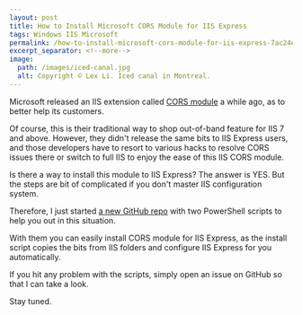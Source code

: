 ```yaml
---
layout: post
title: How to Install Microsoft CORS Module for IIS Express
tags: Windows IIS Microsoft
permalink: /how-to-install-microsoft-cors-module-for-iis-express-7ac24e4c3bc4
excerpt_separator: <!--more-->
image:
  path: /images/iced-canal.jpg
  alt: Copyright © Lex Li. Iced canal in Montreal.
---
```


Microsoft released an IIS extension called [CORS module](https://blogs.iis.net/iisteam/introducing-iis-cors-1-0) a while ago, as to better help its customers.

Of course, this is their traditional way to shop out-of-band feature for IIS 7 and above. However, they didn't release the same bits to IIS Express users, and those developers have to resort to various hacks to resolve CORS issues there or switch to full IIS to enjoy the ease of this IIS CORS module.

Is there a way to install this module to IIS Express? The answer is YES. But the steps are bit of complicated if you don't master IIS configuration system.
<!--more-->

Therefore, I just started [a new GitHub repo](https://github.com/lextm/iisexpress-cors) with two PowerShell scripts to help you out in this situation.

With them you can easily install CORS module for IIS Express, as the install script copies the bits from IIS folders and configure IIS Express for you automatically.

If you hit any problem with the scripts, simply open an issue on GitHub so that I can take a look.

Stay tuned.
